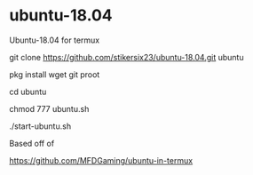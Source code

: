 # ubuntu-18.04
Ubuntu-18.04 for termux

git clone https://github.com/stikersix23/ubuntu-18.04.git ubuntu

pkg install wget git proot

cd ubuntu 

chmod 777 ubuntu.sh

./start-ubuntu.sh

Based off of 



https://github.com/MFDGaming/ubuntu-in-termux
